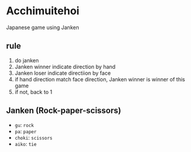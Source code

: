 # Acchimuitehoi
Japanese game using Janken
## rule
1. do janken
1. Janken winner indicate direction by hand
1. Janken loser indicate directiion by face
1. if hand direction match face direction, Janken winner is winner of this game
1. if not, back to 1

## Janken (Rock-paper-scissors)
- `gu`: `rock`
- `pa`: `paper`
- `choki`: `scissors`
- `aiko`: `tie`

